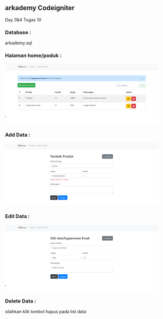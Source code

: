 ## arkademy Codeigniter
Day 3&amp;4 Tugas 10

### Database : 
arkademy.sql

### Halaman home/poduk :
![alt text](https://github.com/NHidayat/arkademy/blob/master/assets/home.png)

### Add Data :
![alt text](https://github.com/NHidayat/arkademy/blob/master/assets/tambah.png)

### Edit Data :
![alt text](https://github.com/NHidayat/arkademy/blob/master/assets/edit.png)

### Delete Data : 
silahkan klik tombol hapus pada list data
